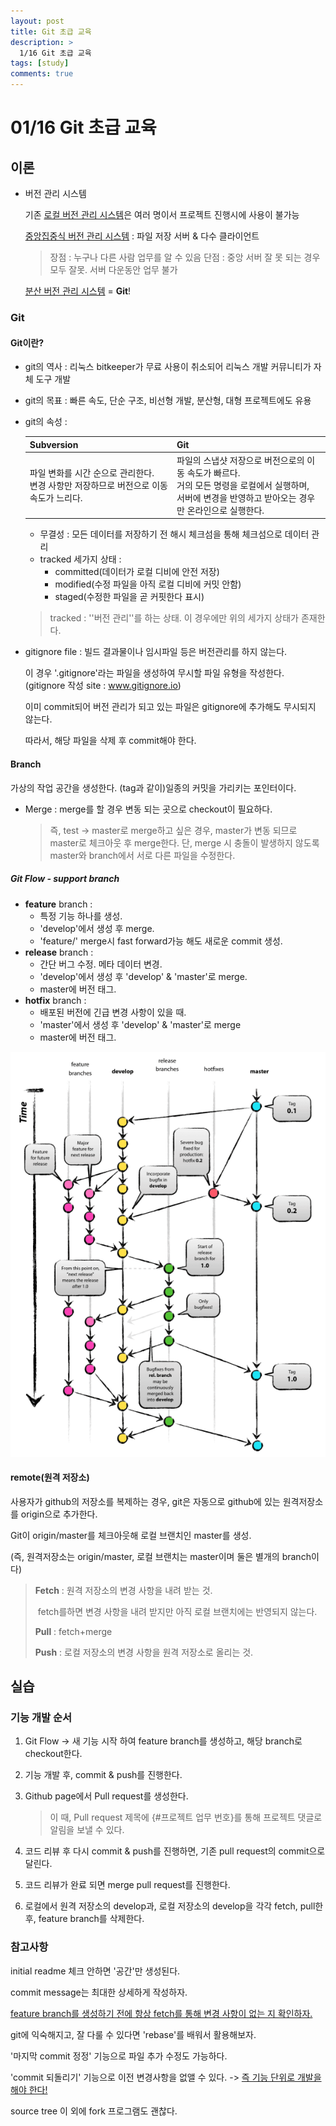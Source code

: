 ```yaml
---
layout: post
title: Git 초급 교육
description: >
  1/16 Git 초급 교육
tags: [study]
comments: true
---
```


# 01/16 Git 초급 교육

## 이론

- 버전 관리 시스템

  기존 <u>로컬 버전 관리 시스템</u>은 여러 명이서 프로젝트 진행시에 사용이 불가능

  <u>중앙집중식 버전 관리 시스템</u> : 파일 저장 서버 & 다수 클라이언트 

  > 장점 : 누구나 다른 사람 업무를 알 수 있음
  > 단점 : 중앙 서버 잘 못 되는 경우 모두 잘못. 서버 다운동안 업무 불가

  <u>분산 버전 관리 시스템</u> = **Git**!

  

### Git

#### Git이란? 

- git의 역사 : 리눅스 bitkeeper가 무료 사용이 취소되어 리눅스 개발 커뮤니티가 자체 도구 개발 

- git의 목표 : 빠른 속도, 단순 구조, 비선형 개발, 분산형, 대형 프로젝트에도 유용

- git의 속성 : 

  | Subversion                                                   | Git                                                          |
  | ------------------------------------------------------------ | ------------------------------------------------------------ |
  | 파일 변화를 시간 순으로 관리한다.<br />변경 사항만 저장하므로 버전으로 이동 속도가 느리다. | 파일의 스냅샷 저장으로 버전으로의 이동 속도가 빠르다.<br />거의 모든 명령을 로컬에서 실행하며, <br />서버에 변경을 반영하고 받아오는 경우만 온라인으로 실행한다. |

  - 무결성 : 모든 데이터를 저장하기 전 해시 체크섬을 통해 체크섬으로 데이터 관리
  - tracked 세가지 상태 : 
    - committed(데이터가 로컬 디비에 안전 저장) 
    - modified(수정 파일을 아직 로컬 디비에 커밋 안함) 
    - staged(수정한 파일을 곧 커핏한다 표시)

  >  tracked : ''버전 관리''를 하는 상태. 이 경우에만 위의 세가지 상태가 존재한다.

- gitignore file : 
  빌드 결과물이나 임시파일 등은 버전관리를 하지 않는다.

  이 경우 '.gitignore'라는 파일을 생성하여 무시할 파일 유형을 작성한다. (gitignore 작성 site : www.gitignore.io)

  이미 commit되어 버전 관리가 되고 있는 파일은 gitignore에 추가해도 무시되지 않는다.

  따라서, 해당 파일을 삭제 후 commit해야 한다. 

  

#### Branch

가상의 작업 공간을 생성한다. (tag과 같이)일종의 커밋을 가리키는 포인터이다.

- Merge : 
  merge를 할 경우 변동 되는 곳으로 checkout이 필요하다.

  > 즉, test -> master로 merge하고 싶은 경우, master가 변동 되므로 master로 체크아웃 후 merge한다.
  > 단, merge 시 충돌이 발생하지 않도록 master와 branch에서 서로 다른 파일을 수정한다. 

##### Git Flow - support branch

 - **feature** branch : 
   - 특정 기능 하나를 생성. 
    - 'develop'에서 생성 후 merge.
    - 'feature/' merge시 fast forward가능 해도 새로운 commit 생성.
 - **release** branch : 
   - 간단 버그 수정. 메타 데이터 변경.
    - 'develop'에서 생성 후 'develop' & 'master'로 merge.
    - master에 버전 태그.
- **hotfix** branch : 
  - 배포된 버전에 긴급 변경 사항이 있을 때.
  - 'master'에서 생성 후 'develop' & 'master'로 merge
  - master에 버전 태그.

<img src="../assets/img/post/gitflow.png">

#### remote(원격 저장소)

사용자가 github의 저장소를 복제하는 경우, git은 자동으로 github에 있는 원격저장소를 origin으로 추가한다.

Git이 origin/master를 체크아웃해 로컬 브랜치인 master를 생성.

(즉, 원격저장소는 origin/master, 로컬 브랜치는 master이며 둘은 별개의 branch이다)

> **Fetch** : 원격 저장소의 변경 사항을 내려 받는 것. 
>
> ​			 fetch를하면 변경 사항을 내려 받지만 아직 로컬 브랜치에는 반영되지 않는다.
>
> **Pull** : fetch+merge
>
> **Push** : 로컬 저장소의 변경 사항을 원격 저장소로 올리는 것.



## 실습

### 기능 개발 순서

1. Git Flow -> 새 기능 시작 하여 feature branch를 생성하고, 해당 branch로 checkout한다.

2. 기능 개발 후, commit & push를 진행한다.

3. Github page에서 Pull request를 생성한다. 

   > 이 때, Pull request 제목에 {#프로젝트 업무 번호}를 통해 프로젝트 댓글로 알림을 보낼 수 있다.

4. 코드 리뷰 후 다시 commit & push를 진행하면, 기존 pull request의 commit으로 달린다.

5. 코드 리뷰가 완료 되면 merge pull request를 진행한다. 

6. 로컬에서 원격 저장소의 develop과, 로컬 저장소의 develop을 각각 fetch, pull한 후, feature branch를 삭제한다.



### 참고사항

initial readme 체크 안하면 '공간'만 생성된다.

commit message는 최대한 상세하게 작성하자.

<u>feature branch를 생성하기 전에 항상 fetch를 통해 변경 사항이 없는 지 확인하자.</u>

git에 익숙해지고, 잘 다룰 수 있다면 'rebase'를 배워서 활용해보자.

'마지막 commit 정정' 기능으로 파일 추가 수정도 가능하다.

'commit 되돌리기' 기능으로 이전 변경사항을 없앨 수 있다. -> <u>즉 기능 단위로 개발을 해야 한다!</u>

source tree 이 외에 fork 프로그램도 괜찮다.